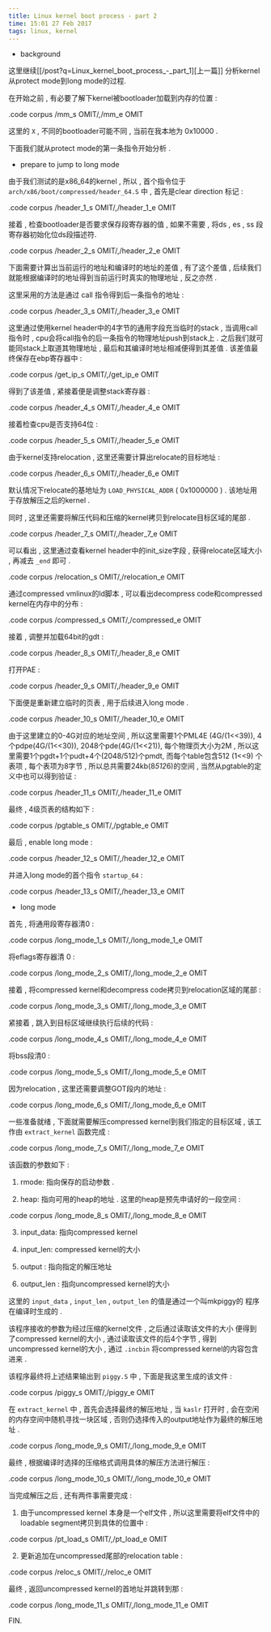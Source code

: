 ```yaml
---
title: Linux kernel boot process - part 2
time: 15:01 27 Feb 2017
tags: linux, kernel
---
```


* background

这里继续[[/post?q=Linux_kernel_boot_process_-_part_1][上一篇]]
分析kernel从protect mode到long mode的过程.

在开始之前 , 有必要了解下kernel被bootloader加载到内存的位置 : 

.code corpus /mm_s OMIT/,/mm_e OMIT

这里的 `X` , 不同的bootloader可能不同 , 当前在我本地为 0x10000 .

下面我们就从protect mode的第一条指令开始分析 . 

* prepare to jump to long mode

由于我们测试的是x86_64的kernel , 所以 , 首个指令位于
`arch/x86/boot/compressed/header_64.S` 中 , 
首先是clear direction 标记 : 

.code corpus /header_1_s OMIT/,/header_1_e OMIT

接着 , 检查bootloader是否要求保存段寄存器的值 , 
如果不需要 , 将ds , es , ss 段寄存器初始化位ds段描述符.

.code corpus /header_2_s OMIT/,/header_2_e OMIT

下面需要计算出当前运行的地址和编译时的地址的差值 , 
有了这个差值 , 后续我们就能根据编译时的地址得到当前运行时真实的物理地址 , 
反之亦然 . 

这里采用的方法是通过 call 指令得到后一条指令的地址 : 

.code corpus /header_3_s OMIT/,/header_3_e OMIT

这里通过使用kernel header中的4字节的通用字段充当临时的stack , 
当调用call指令时 , cpu会将call指令的后一条指令的物理地址push到stack上 . 
之后我们就可能同stack上取道其物理地址 , 最后和其编译时地址相减便得到其差值 . 
该差值最终保存在ebp寄存器中 : 

.code corpus /get_ip_s OMIT/,/get_ip_e OMIT

得到了该差值 , 紧接着便是调整stack寄存器 : 

.code corpus /header_4_s OMIT/,/header_4_e OMIT

接着检查cpu是否支持64位 : 

.code corpus /header_5_s OMIT/,/header_5_e OMIT

由于kernel支持relocation , 这里还需要计算出relocate的目标地址 :

.code corpus /header_6_s OMIT/,/header_6_e OMIT

默认情况下relocate的基地址为 `LOAD_PHYSICAL_ADDR` ( 0x1000000 ) .
该地址用于存放解压之后的kernel . 

同时 , 这里还需要将解压代码和压缩的kernel拷贝到relocate目标区域的尾部 .

.code corpus /header_7_s OMIT/,/header_7_e OMIT

可以看出 , 这里通过查看kernel header中的init_size字段 ,
获得relocate区域大小 , 再减去 `_end` 即可 . 

.code corpus /relocation_s OMIT/,/relocation_e OMIT

通过compressed vmlinux的ld脚本 , 可以看出decompress code和compressed
kernel在内存中的分布 : 

.code corpus /compressed_s OMIT/,/compressed_e OMIT

接着 , 调整并加载64bit的gdt : 

.code corpus /header_8_s OMIT/,/header_8_e OMIT

打开PAE : 

.code corpus /header_9_s OMIT/,/header_9_e OMIT

下面便是重新建立临时的页表 , 用于后续进入long mode . 

.code corpus /header_10_s OMIT/,/header_10_e OMIT

由于这里建立的0-4G对应的地址空间 , 所以这里需要1个PML4E (4G/(1<<39)),
4个pdpe(4G/(1<<30)), 2048个pde(4G/(1<<21)), 每个物理页大小为2M , 
所以这里需要1个pgdt+1个pudt+4个(2048/512)个pmdt, 而每个table包含512 (1<<9)
个表项 , 每个表项为8字节 , 所以总共需要24kb(8*512*6)的空间 , 
当然从pgtable的定义中也可以得到验证 : 

.code corpus /header_11_s OMIT/,/header_11_e OMIT

最终 , 4级页表的结构如下 : 

.code corpus /pgtable_s OMIT/,/pgtable_e OMIT

最后 , enable long mode : 

.code corpus /header_12_s OMIT/,/header_12_e OMIT

并进入long mode的首个指令 `startup_64` : 

.code corpus /header_13_s OMIT/,/header_13_e OMIT

* long mode

首先 , 将通用段寄存器清0 : 

.code corpus /long_mode_1_s OMIT/,/long_mode_1_e OMIT

将eflags寄存器清 0 : 

.code corpus /long_mode_2_s OMIT/,/long_mode_2_e OMIT

接着 , 将compressed kernel和decompress code拷贝到relocation区域的尾部 : 

.code corpus /long_mode_3_s OMIT/,/long_mode_3_e OMIT

紧接着 , 跳入到目标区域继续执行后续的代码 : 

.code corpus /long_mode_4_s OMIT/,/long_mode_4_e OMIT

将bss段清0 : 

.code corpus /long_mode_5_s OMIT/,/long_mode_5_e OMIT

因为relocation , 这里还需要调整GOT段内的地址 : 

.code corpus /long_mode_6_s OMIT/,/long_mode_6_e OMIT

一些准备就绪 , 下面就需要解压compressed kernel到我们指定的目标区域 , 
该工作由 `extract_kernel` 函数完成 : 

.code corpus /long_mode_7_s OMIT/,/long_mode_7_e OMIT

该函数的参数如下 : 

1. rmode: 指向保存的启动参数 .

2. heap: 指向可用的heap的地址 . 这里的heap是预先申请好的一段空间 : 

.code corpus /long_mode_8_s OMIT/,/long_mode_8_e OMIT

3. input_data: 指向compressed kernel

4. input_len: compressed kernel的大小

5. output : 指向指定的解压地址

6. output_len : 指向uncompressed kernel的大小

这里的 `input_data` , `input_len` , `output_len` 的值是通过一个叫mkpiggy的
程序在编译时生成的 .

该程序接收的参数为经过压缩的kernel文件 ,
之后通过读取该文件的大小 便得到了compressed kernel的大小 , 
通过读取该文件的后4个字节 , 得到uncompressed kernel的大小 , 
通过 `.incbin` 将compressed kernel的内容包含进来 . 

该程序最终将上述结果输出到 `piggy.S` 中 , 下面是我这里生成的该文件 : 

.code corpus /piggy_s OMIT/,/piggy_e OMIT

在 `extract_kernel` 中 , 首先会选择最终的解压地址 ,
当 `kaslr` 打开时 , 会在空闲的内存空间中随机寻找一块区域 , 
否则仍选择传入的output地址作为最终的解压地址 . 

.code corpus /long_mode_9_s OMIT/,/long_mode_9_e OMIT

最终 , 根据编译时选择的压缩格式调用具体的解压方法进行解压 : 

.code corpus /long_mode_10_s OMIT/,/long_mode_10_e OMIT

当完成解压之后 , 还有两件事需要完成 : 

1. 由于uncompressed kernel 本身是一个elf文件 , 
所以这里需要将elf文件中的 loadable segment拷贝到具体的位置中 : 

.code corpus /pt_load_s OMIT/,/pt_load_e OMIT

2. 更新追加在uncompressed尾部的relocation table : 

.code corpus /reloc_s OMIT/,/reloc_e OMIT

最终 , 返回uncompressed kernel的首地址并跳转到那 : 

.code corpus /long_mode_11_s OMIT/,/long_mode_11_e OMIT

FIN.

